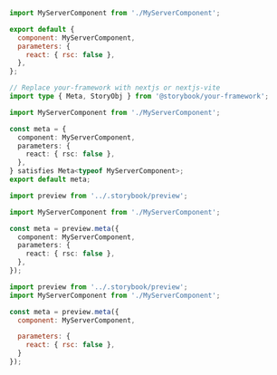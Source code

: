 ```js filename="MyServerComponent.stories.js" renderer="react" language="js" tabTitle="CSF 3"
import MyServerComponent from './MyServerComponent';

export default {
  component: MyServerComponent,
  parameters: {
    react: { rsc: false },
  },
};
```

```ts filename="MyServerComponent.stories.ts" renderer="react" language="ts" tabTitle="CSF 3"
// Replace your-framework with nextjs or nextjs-vite
import type { Meta, StoryObj } from '@storybook/your-framework';

import MyServerComponent from './MyServerComponent';

const meta = {
  component: MyServerComponent,
  parameters: {
    react: { rsc: false },
  },
} satisfies Meta<typeof MyServerComponent>;
export default meta;
```

```ts filename="MyServerComponent.stories.ts" renderer="react" language="ts" tabTitle="CSF Next 🧪"
import preview from '../.storybook/preview';

import MyServerComponent from './MyServerComponent';

const meta = preview.meta({
  component: MyServerComponent,
  parameters: {
    react: { rsc: false },
  },
});
```

<!-- JS snippets still needed while providing both CSF 3 & Next -->

```js filename="MyServerComponent.stories.js" renderer="react" language="js" tabTitle="CSF Next 🧪"
import preview from '../.storybook/preview';
import MyServerComponent from './MyServerComponent';

const meta = preview.meta({
  component: MyServerComponent,

  parameters: {
    react: { rsc: false },
  }
});
```
